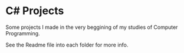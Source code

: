 # C# Projects

Some projects I made in the very beggining of my studies of Computer Programming.

See the Readme file into each folder for more info.
